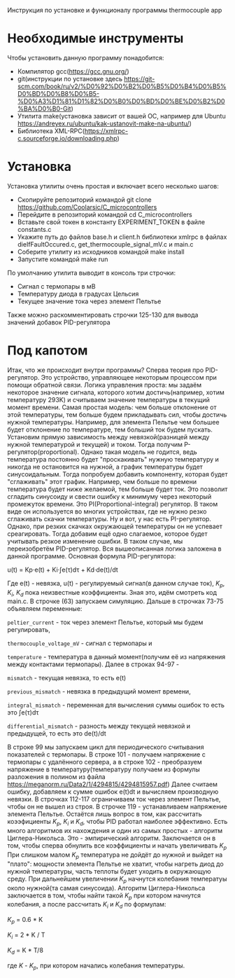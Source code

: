 Инструкция по установке и функционалу программы thermocouple app
# Необходимые инструменты
Чтобы установить данную программу понадобится:
- Компилятор gcc(https://gcc.gnu.org/)
- git(инструкции по установке здесь https://git-scm.com/book/ru/v2/%D0%92%D0%B2%D0%B5%D0%B4%D0%B5%D0%BD%D0%B8%D0%B5-%D0%A3%D1%81%D1%82%D0%B0%D0%BD%D0%BE%D0%B2%D0%BA%D0%B0-Git)
- Утилита make(установка зависит от вашей ОС, например для Ubuntu https://andreyex.ru/ubuntu/kak-ustanovit-make-na-ubuntu/)
- Библиотека XML-RPC(https://xmlrpc-c.sourceforge.io/downloading.php)
# Установка
Установка утилиты очень простая и включает всего несколько шагов:
- Скопируйте репозиторий командой git clone https://github.com/Coolarsic/C_microcontrollers
- Перейдите в репозиторий командой cd C_microcontrollers
- Вставьте свой токен в константу EXPERIMENT_TOKEN в файле constants.c
- Укажите путь до файлов base.h и client.h библиотеки xmlrpc в файлах dieIfFaultOccured.c, get_thermocouple_signal_mV.c и main.c
- Соберите утилиту из исходников командой make install
- Запустите командой make run 

По умолчанию утилита выводит в консоль три строчки:
 - Сигнал с термопары в мВ
 - Температуру диода в градусах Цельсия
 - Текущее значение тока через элемент Пельтье

Также можно раскомментировать строчки 125-130 для вывода значений добавок PID-регулятора
# Под капотом
Итак, что же происходит внутри программы? Сперва теория про PID-регулятор. Это устройство, управляющее некоторым процессом при помощи обратной связи. Логика управления проста: мы задаём некоторое значение сигнала, которого хотим достичь(например, хотим температуру 293K) и считываем значение температуры в текущий момент времени. Самая простая модель: чем больше отклонение от этой температуры, тем больше будем прикладывать сил, чтобы достичь нужной температуры. Например, для элемента Пельтье чем большее будет отклонение по температуре, тем больший ток будем пускать. Установим прямую зависимость между невязкой(разницей между нужной температурой и текущей) и током. Тогда получим P-регулятор(proportional). Однако такая модель не годится, ведь температура постоянно будет "проскакивать" нужную температуру и никогда не остановится на нужной, а график температуры будет синусоидальным. Тогда попробуем добавить компоненту, которая будет "сглаживать" этот график. Например, чем больше по времени температура будет ниже желаемой, тем больше будет ток. Это позволит сгладить синусоиду и свести ошибку к минимуму через некоторый промежуток времени. Это PI(Proportional-integral) регулятор. В таком виде он используется во многих устройствах, где не нужно резко сглаживать скачки температуры. Ну и вот, у нас есть PI-регулятор. Однако, при резких скачках окружающей температуры он не успевает среагировать. Тогда добавим ещё одно слагаемое, которое будет учитывать резкое изменение ошибки. В таком случае, мы переизобретём PID-регулятор. Вся вышеописанная логика заложена в данной программе. Основная формула PID-регулятора: 

u(t) = Kp·e(t) + Ki·∫e(τ)dτ + Kd·de(t)/dt

Где e(t) - невязка, u(t) - регулируемый сигнал(в данном случае ток), $K_p$, $K_i$, $K_d$ пока неизвестные коэффициенты.
Зная это, идём смотреть код main.c. В строчке (63) запускаем симуляцию. Дальше в строчках 73-75 объявляем переменные: 

`peltier_current` - ток через элемент Пельтье, который мы будем регулировать, 

`thermocouple_voltage_mV` - сигнал с термопары и 

`temperature` - температура в данный момент(получим её из напряжения между контактами термопары). Далее в строках 94-97 - 

`mismatch` - текущая невязка, то есть e(t)

`previous_mismatch` - невязка в предыдущий момент времени, 

`integral_mismatch` - переменная для вычисления суммы ошибок то есть это ∫e(τ)dτ

`differential_mismatch` - разность между текущей невязкой и предыдущей, то есть это de(t)/dt

В строке 99 мы запускаем цикл для периодического считывания показателей с термопары. В строке 101 - получаем напряжение с термопары с удалённого сервера, а в строке 102 - преобразуем напряжение в температуру(температуру получаем из формулы разложения в полином из файла https://meganorm.ru/Data2/1/4294815/4294815957.pdf)
Далее считаем ошибку, добавляем к сумме ошибок e(t)dt и вычисляем производную невязки. В строчках 112-117 ограничиваем ток через элемент Пельтье, чтобы он не вышел из строя. В строчке 119 - устанавливаем напряжение элемента Пельтье. Остаётся лишь вопрос в том, как рассчитать коээфициенты $K_p$, $K_i$ и $K_d$,
чтобы PID работал наиболее эффективно. Есть много алгоритмов их нахождения и один из самых простых - алгоритм Циглера-Никольса. Это - эмпирический алгоритм. Заключается он в том, чтобы сперва обнулить все коэффициенты и начать увеличивать $K_p$
При слишком малом $K_p$ температура не дойдёт до нужной и выйдет на "плато": мощности элемента Пельтье не хватит, чтобы нагреть диод до нужной температуры, часть теплоты будет уходить в окружающую среду. При дальнейшем увеличении $K_p$ начнутся колебания температуы около нужной(та самая синусоида). Алгоритм Циглера-Никольса заключается в том, чтобы найти такой $K_p$ при котором начнутся колебания, а после рассчитать $K_i$ и $K_d$ по формулам:

$K_p$ = 0.6 * K 

$K_i$ = 2 * K / T 

$K_d$ = K * T/8

где $K$ - $K_p$, при котором начались колебания температуры.


